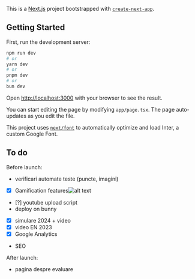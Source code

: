This is a [Next.js](https://nextjs.org/) project bootstrapped with [`create-next-app`](https://github.com/vercel/next.js/tree/canary/packages/create-next-app).

## Getting Started

First, run the development server:

```bash
npm run dev
# or
yarn dev
# or
pnpm dev
# or
bun dev
```

Open [http://localhost:3000](http://localhost:3000) with your browser to see the result.

You can start editing the page by modifying `app/page.tsx`. The page auto-updates as you edit the file.

This project uses [`next/font`](https://nextjs.org/docs/basic-features/font-optimization) to automatically optimize and load Inter, a custom Google Font.

## To do

Before launch:

- verificari automate teste (puncte, imagini)
- [x] Gamification features![alt text](image.png)
- [?] youtube upload script
- deploy on bunny
- [x] simulare 2024 + video
- [x] video EN 2023
- [x] Google Analytics
- SEO

After launch:

- pagina despre evaluare
